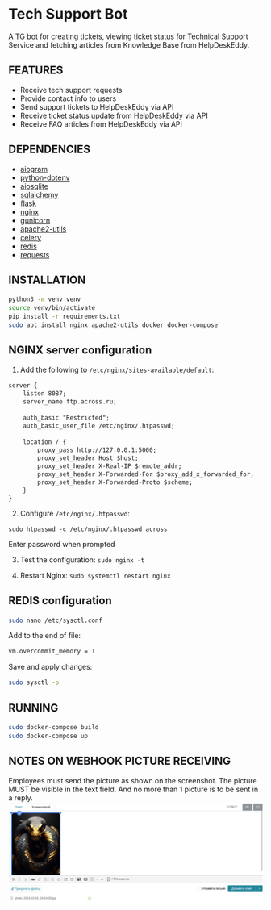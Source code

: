 # Tech Support Bot

A [TG bot](https://t.me/across_tech_bot) for creating tickets, viewing ticket status for Technical Support Service and fetching articles from Knowledge Base from HelpDeskEddy.

## FEATURES

- Receive tech support requests
- Provide contact info to users
- Send support tickets to HelpDeskEddy via API
- Receive ticket status update from HelpDeskEddy via API
- Receive FAQ articles from HelpDeskEddy via API

## DEPENDENCIES

- [aiogram](https://github.com/aio-libs/aiohttp)
- [python-dotenv](https://github.com/theskumar/python-dotenv)
- [aiosqlite](https://github.com/aiosqlite/aiosqlite)
- [sqlalchemy](https://github.com/sqlalchemy/sqlalchemy)
- [flask](https://github.com/pallets/flask)
- [nginx](https://www.nginx.com/)
- [gunicorn](https://docs.gunicorn.org/en/stable/)
- [apache2-utils](https://httpd.apache.org/docs/2.4/mod/mod_auth_basic.html)
- [celery](https://docs.celeryq.dev/en/stable/userguide/first-steps-with-celery.html)
- [redis](https://redis.io/)
- [requests](https://github.com/psf/requests)

## INSTALLATION

```bash
python3 -m venv venv
source venv/bin/activate
pip install -r requirements.txt
sudo apt install nginx apache2-utils docker docker-compose
```

## NGINX server configuration

1) Add the following to `/etc/nginx/sites-available/default`:

```nginx
server {
    listen 8087;
    server_name ftp.across.ru;

    auth_basic "Restricted";
    auth_basic_user_file /etc/nginx/.htpasswd;

    location / {
        proxy_pass http://127.0.0.1:5000;
        proxy_set_header Host $host;
        proxy_set_header X-Real-IP $remote_addr;
        proxy_set_header X-Forwarded-For $proxy_add_x_forwarded_for;
        proxy_set_header X-Forwarded-Proto $scheme;
    }
}
```

2) Configure `/etc/nginx/.htpasswd`:

```nginx
sudo htpasswd -c /etc/nginx/.htpasswd across
```

Enter password when prompted

3) Test the configuration: ```sudo nginx -t```

4) Restart Nginx: ```sudo systemctl restart nginx```

## REDIS configuration

```bash
sudo nano /etc/sysctl.conf
```

Add to the end of file:

```bash
vm.overcommit_memory = 1
```

Save and apply changes:

```bash
sudo sysctl -p
```

## RUNNING

```bash
sudo docker-compose build
sudo docker-compose up
```

## NOTES ON WEBHOOK PICTURE RECEIVING

Employees must send the picture as shown on the screenshot. The picture MUST be visible in the text field. And no more than 1 picture is to be sent in a reply.
![picture MUST be visible in the text field](./webhook_picture_sending.png)
